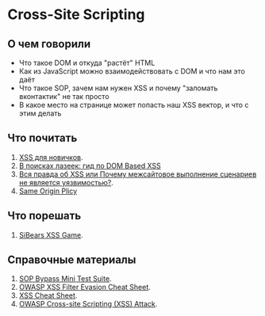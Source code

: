 # Cross-Site Scripting

## О чем говорили
+ Что такое DOM и откуда "растёт" HTML
+ Как из JavaScript можно взаимодействовать с DOM и что нам это даёт
+ Что такое SOP, зачем нам нужен XSS и почему "заломать вконтактик" не так просто
+ В какое место на странице может попасть наш XSS вектор, и что с этим делать

## Что почитать
1. [XSS для новичков](https://forum.antichat.ru/threads/20140/).
2. [В поисках лазеек: гид по DOM Based XSS](https://habrahabr.ru/company/xakep/blog/189210/)
3. [Вся правда об XSS или Почему межсайтовое выполнение сценариев не является уязвимостью?](https://habrahabr.ru/company/pt/blog/149152/).
4. [Same Origin Plicy](https://developer.mozilla.org/en-US/docs/Web/Security/Same-origin_policy)

## Что порешать
1. [SiBears XSS Game](http://school.sibears.ru/xss).

## Справочные материалы
1. [SOP Bypass Mini Test Suite](https://github.com/rafaybaloch/SOP-Bypass-Mini-Test-Suite).
2. [OWASP XSS Filter Evasion Cheat Sheet](https://www.owasp.org/index.php/XSS_Filter_Evasion_Cheat_Sheet).
3. [XSS Cheat Sheet](http://brutelogic.com.br/blog/cheat-sheet/).
4. [OWASP Cross-site Scripting (XSS) Attack](https://www.owasp.org/index.php/Cross-site_Scripting_(XSS)).

